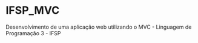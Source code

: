 # IFSP_MVC
 Desenvolvimento de uma aplicação web utilizando o MVC - Linguagem de Programação 3 - IFSP
